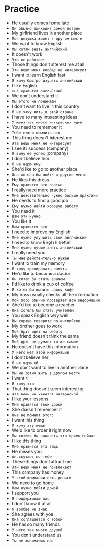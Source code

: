 # Practice

* He usually comes home late
* `Он обычно приходит домой поздно`
* My girlfriend lives in another place
* `Моя девушка живет в другом месте`
* We want to know English
* `Мы хотим знать английский`
* It doesn't work
* `Это не работает`
* Those things don't interest me at all
* `Эти вещи меня вообще не интересуют`
* I want to learn English fast
* `Я хочу быстро изучать английский`
* I like English
* `мне нравится английский`
* We don't understand it
* `Мы этого не понимаем`
* I don't want to live in this country
* `Я не хочу жить в этой стране`
* I have so many interesting ideas
* `У меня так много интересных идей`
* You need to remember it
* `Тебе нужно помнить это`
* This thing doesn't interest me
* `Эта вещь меня не интересует`
* I see its success (company)
* `Я вижу ее успех` (company)
* I don't believe him
* `Я не верю ему`
* She'd like to go to another place
* `Она хотела бы пойти в другое место`
* He likes this dress
* `Ему нравится это платье`
* I really need more practice
* `Мне действительно нужно больше практики`
* He needs to find a good job
* `Ему нужно найти хорошую работу`
* You need it
* `Вам это нужно`
* You like it
* `Вам нравится это`
* I need to improve my English
* `Мне нужно улучшить свой английский`
* I need to know English better
* `Мне нужно лучше знать английский`
* I really need you
* `Ты мне действительно нужен`
* I want to train my memory
* `Я хочу тренировать память`
* He'd like to become a doctor
* `Он хотел бы стать врачом`
* I'd like to drink a cup of coffee
* `Я хотел бы выпить чашку кофе`
* My boss usually checks all the information
* `Мой босс обычно проверяет всю информацию`
* She'd like to become a teacher
* `Она хотела бы стать учителем`
* You speak English very well
* `Вы хорошо говорите по-английски`
* My brother goes to work
* `Мой брат идет на работу`
* My friend doesn't think the same
* `Мой друг не думает то же самое`
* He doesn't have this information
* `У него нет этой информации`
* I don't believe her
* `Я не верю ей`
* We don't want to live in another place
* `Мы не хотим жить в другом месте`
* I want it
* `Я хочу это`
* That thing doesn't seem interesting
* `Эта вещь не кажется интересной`
* I like your lessons
* `Мне нравятся твои уроки`
* She doesn't remember it
* `Она не помнит этого`
* I want this thing
* `Я хочу эту вещь`
* We'd like to order it right now
* `Мы хотели бы заказать это прямо сейчас`
* I like this thing
* `Мне нравится эта вещь`
* He misses you
* `Он скучает по тебе`
* These things don't attract me
* `Эти вещи меня не привлекают`
* This company has money
* `У этой компании есть деньги`
* We need to go home
* `Нам нужно пойти домой`
* I support you
* `Я поддерживаю вас`
* I don't know it at all
* `Я вообще не знаю`
* She agrees with you
* `Она соглашается с тобой`
* He has so many friends
* `У него так много друзей`
* You don't understand us
* `Ты не понимаешь нас`
